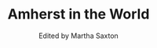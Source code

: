 ---
templateKey: book
title: 'Amherst in the World'
authorLastname: Saxton
author: Edited by Martha Saxton
cover: /assets/saxton.jpg
description: >-
  In celebration of the 200th anniversary of Amherst College, a group of scholars and alumni explore the school’s substantial past in this volume.
orderOnPage: 2
readLink: 'https://doi.org/10.3998/mpub.11873533'
buyLink: 'https://cdcshoppingcart.uchicago.edu/Cart2/Cart?ISBN=9780943184203&PRESS=amherst'
---